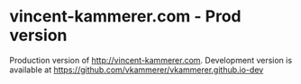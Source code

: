 vincent-kammerer.com - Prod version
=================================
Production version of http://vincent-kammerer.com.
Development version is available at https://github.com/vkammerer/vkammerer.github.io-dev

